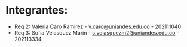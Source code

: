 # Integrantes:
- Req 2: Valeria Caro Ramirez - v.caro@uniandes.edu.co - 202111040
- Req 3: Sofia Velasquez Marin - s.velasquezm2@uniandes.edu.co - 202113334



